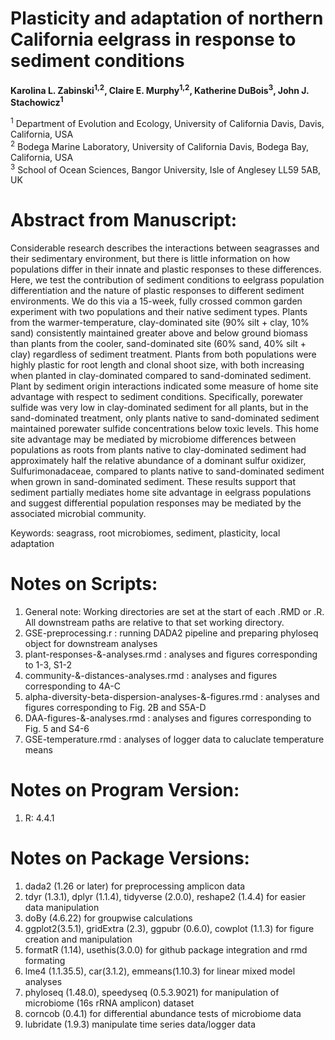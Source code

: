 # **Plasticity and adaptation of northern California eelgrass in response to sediment conditions**

**Karolina L. Zabinski<sup>1,2</sup>, Claire E. Murphy<sup>1,2</sup>, Katherine DuBois<sup>3</sup>, John J. Stachowicz<sup>1</sup>**    

<sup>1</sup> Department of Evolution and Ecology, University of California Davis, Davis, California, USA  
<sup>2</sup> Bodega Marine Laboratory, University of California Davis, Bodega Bay, California, USA  
<sup>3</sup> School of Ocean Sciences, Bangor University, Isle of Anglesey LL59 5AB, UK  

# Abstract from Manuscript:  
Considerable research describes the interactions between seagrasses and their sedimentary environment, but there is little information on how populations differ in their innate and plastic responses to these differences. Here, we test the contribution of sediment conditions to eelgrass population differentiation and the nature of plastic responses to different sediment environments. We do this via a 15-week, fully crossed common garden experiment with two populations and their native sediment types. Plants from the warmer-temperature, clay-dominated site (90% silt + clay, 10% sand) consistently maintained greater above and below ground biomass than plants from the cooler, sand-dominated site (60% sand, 40% silt + clay) regardless of sediment treatment. Plants from both populations were highly plastic for root length and clonal shoot size, with both increasing when planted in clay-dominated compared to sand-dominated sediment. Plant by sediment origin interactions indicated some measure of home site advantage with respect to sediment conditions. Specifically, porewater sulfide was very low in clay-dominated sediment for all plants, but in the sand-dominated treatment, only plants native to sand-dominated sediment maintained porewater sulfide concentrations below toxic levels. This home site advantage may be mediated by microbiome differences between populations as roots from plants native to clay-dominated sediment had approximately half the relative abundance of a dominant sulfur oxidizer, Sulfurimonadaceae, compared to plants native to sand-dominated sediment when grown in sand-dominated sediment. These results support that sediment partially mediates home site advantage in eelgrass populations and suggest differential population responses may be mediated by the associated microbial community.  

Keywords: seagrass, root microbiomes, sediment, plasticity, local adaptation

# Notes on Scripts:  
1. General note: Working directories are set at the start of each .RMD or .R. All downstream paths are relative to that set working directory.
2. GSE-preprocessing.r : running DADA2 pipeline and preparing phyloseq object for downstream analyses
3. plant-responses-&-analyses.rmd : analyses and figures corresponding to 1-3, S1-2
4. community-&-distances-analyses.rmd : analyses and figures corresponding to 4A-C
5. alpha-diversity-beta-dispersion-analyses-&-figures.rmd : analyses and figures corresponding to Fig. 2B and S5A-D
6. DAA-figures-&-analyses.rmd : analyses and figures corresponding to Fig. 5 and S4-6
7. GSE-temperature.rmd : analyses of logger data to caluclate temperature means

# Notes on Program Version:  
1. R: 4.4.1

# Notes on Package Versions:  
1. dada2 (1.26 or later) for preprocessing amplicon data
2. tdyr (1.3.1), dplyr (1.1.4), tidyverse (2.0.0), reshape2 (1.4.4) for easier data manipulation
3. doBy (4.6.22) for groupwise calculations
4. ggplot2(3.5.1), gridExtra (2.3), ggpubr (0.6.0), cowplot (1.1.3) for figure creation and manipulation
5. formatR (1.14), usethis(3.0.0) for github package integration and rmd formating
6. lme4 (1.1.35.5), car(3.1.2), emmeans(1.10.3) for linear mixed model analyses
7. phyloseq (1.48.0), speedyseq (0.5.3.9021) for manipulation of microbiome (16s rRNA amplicon) dataset
8. corncob (0.4.1) for differential abundance tests of microbiome data
9. lubridate (1.9.3) manipulate time series data/logger data

